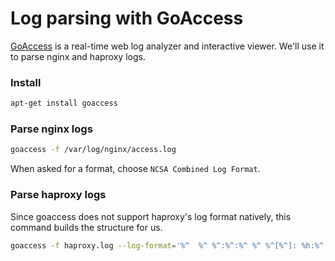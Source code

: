 # Log parsing with GoAccess

[GoAccess](http://goaccess.io/) is a real-time web log analyzer and interactive viewer. We'll use it to parse nginx and haproxy logs.

### Install

```bash
apt-get install goaccess
```

### Parse nginx logs

```bash
goaccess -f /var/log/nginx/access.log
```

When asked for a format, choose `NCSA Combined Log Format`.

### Parse haproxy logs

Since goaccess does not support haproxy's log format natively, this command builds the structure for us.

```bash
goaccess -f haproxy.log --log-format='%^  %^ %^:%^:%^ %^ %^[%^]: %h:%^ [%d:%t.%^] %^ %^ %^/%^/%^/%^/%L %s %b %^ %^ %^ %^/%^/%^/%^/%^ %^/%^ "%r"' --date-format='%d/%b/%Y' --time-format='%H:%M:%S' -q
```
